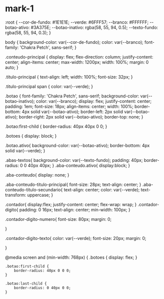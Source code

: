 # mark-1

:root {
    --cor-de-fundo: #1E1E1E;
    --verde: #6FFF57;
    --branco: #FFFFFF;
    --botao-ativo: #3A375E;
    --botao-inativo: rgba(58, 55, 94, 0.5);
    --texto-fundo: rgba(58, 55, 94, 0.3);
}

body {
    background-color: var(--cor-de-fundo);
    color: var(--branco);
    font-family: 'Chakra Petch', sans-serif;
}


.conteudo-principal {
    display: flex;
    flex-direction: column;
    justify-content: center;
    align-items: center;
    max-width: 1200px;
    width: 100%;
    margin: 0 auto;
}

.titulo-principal {
    text-align: left;
    width: 100%;
    font-size: 32px;
}

.titulo-principal span {
    color: var(--verde);
}


.botao {
    font-family: 'Chakra Petch', sans-serif;
    background-color: var(--botao-inativo);
    color: var(--branco);
    display: flex;
    justify-content: center;
    padding: 1em;
    font-size: 18px;
    align-items: center;
    width: 100%;
    border-bottom: 4px solid var(--botao-ativo);
    border-left: 2px solid var(--botao-ativo);
    border-right: 2px solid var(--botao-ativo);
    border-top: none;
}

.botao:first-child {
    border-radius: 40px 40px 0 0;
}

.botoes {
    display: block;
}

.botao.ativo{
    background-color: var(--botao-ativo);
    border-bottom: 4px solid var(--verde);
}

.abas-textos{
    background-color: var(--texto-fundo);
    padding: 40px;
    border-radius: 0 0 40px 40px;
}
.aba-conteudo.ativo{
    display:block;
}

.aba-conteudo{
    display: none;
}

.aba-conteudo-titulo-principal{
    font-size: 28px;
    text-align: center;
}
.aba-conteudo-titulo-secundario{
    text-align: center;
    color: var(--verde);
    text-transform: uppercase;
}

.contador{
    display:flex;
    justify-content: center;
    flex-wrap: wrap;
}
.contador-digito{
    padding: 0 16px;
    text-align: center;
    min-width: 100px;
}

.contador-digito-numero{
    font-size: 80px;
    margin: 0;

}

.contador-digito-texto{
    color: var(--verde);
    font-size: 20px;
    margin: 0;

}

@media screen and (min-width: 768px) {
    .botoes {
        display: flex;
    }

    .botao:first-child {
        border-radius: 40px 0 0 0;
    }

    .botao:last-child {
        border-radius: 0 40px 0 0;
    }

